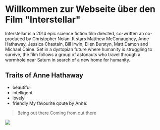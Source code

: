 # Willkommen zur Webseite über den Film "Interstellar"
Interstellar is a 2014 epic science fiction film directed, co-written an co-produced by Christopher Nolan. It stars Matthew McConaughey, Anne Hathaway, Jessica Chastain, Bill Irwin, Ellen Burstyn, Matt Damon and Michael Caine. Set in a dystopian future where humanity is struggling to survive, the film follows a group of astonauts who travel through a wormhole near Saturn in search of a new home for humanity.
## Traits of Anne Hathaway
* beautiful
* intelligent
* lovely
* friendly
My favourite qoute by Anne:
> Being out there
> Coming from out there

<img src="https://startpage.com/av/proxy-image?piurl=https%3A%2F%2Fstatic0.srcdn.com%2Fwordpress%2Fwp-content%2Fuploads%2F2019%2F12%2FAnne-Hathaway-Interstellar.jpg%3Fq%3D50%26fit%3Dcrop%26w%3D740%26h%3D370&sp=1592907062T1ed3c18a8e9bac368927849ef988891f0e379097290ca22affc8137f6dce5f36" />
